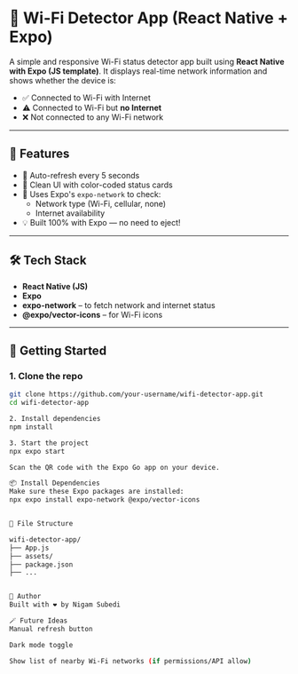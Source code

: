 # 📶 Wi-Fi Detector App (React Native + Expo)

A simple and responsive Wi-Fi status detector app built using **React Native with Expo (JS template)**. It displays real-time network information and shows whether the device is:

- ✅ Connected to Wi-Fi with Internet
- ⚠️ Connected to Wi-Fi but **no Internet**
- ❌ Not connected to any Wi-Fi network

---

## 📱 Features

- 🔄 Auto-refresh every 5 seconds
- 🎨 Clean UI with color-coded status cards
- 📡 Uses Expo's `expo-network` to check:
  - Network type (Wi-Fi, cellular, none)
  - Internet availability
- 💡 Built 100% with Expo — no need to eject!

---

## 🛠️ Tech Stack

- **React Native (JS)**
- **Expo**
- **expo-network** – to fetch network and internet status
- **@expo/vector-icons** – for Wi-Fi icons

---

## 🚀 Getting Started

### 1. Clone the repo

```bash
git clone https://github.com/your-username/wifi-detector-app.git
cd wifi-detector-app

2. Install dependencies
npm install

3. Start the project
npx expo start

Scan the QR code with the Expo Go app on your device.

📦 Install Dependencies
Make sure these Expo packages are installed:
npx expo install expo-network @expo/vector-icons


📂 File Structure

wifi-detector-app/
├── App.js
├── assets/
├── package.json
├── ...


🙌 Author
Built with ❤️ by Nigam Subedi

🪄 Future Ideas
Manual refresh button

Dark mode toggle

Show list of nearby Wi-Fi networks (if permissions/API allow)


